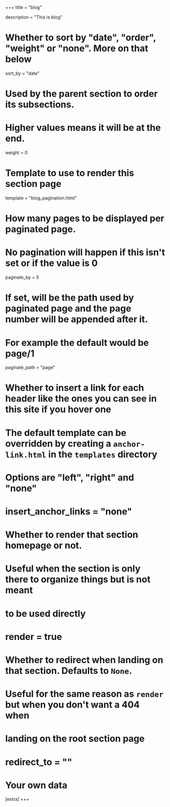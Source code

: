 +++
title = "blog"

description = "This is blog"

# Whether to sort by "date", "order", "weight" or "none". More on that below
sort_by = "date"

# Used by the parent section to order its subsections.
# Higher values means it will be at the end.
weight = 0

# Template to use to render this section page
template = "blog_pagination.html"

# How many pages to be displayed per paginated page. 
# No pagination will happen if this isn't set or if the value is 0
paginate_by = 5

# If set, will be the path used by paginated page and the page number will be appended after it. 
# For example the default would be page/1
paginate_path = "page"

# Whether to insert a link for each header like the ones you can see in this site if you hover one
# The default template can be overridden by creating a `anchor-link.html` in the `templates` directory
# Options are "left", "right" and "none"
# insert_anchor_links = "none"

# Whether to render that section homepage or not. 
# Useful when the section is only there to organize things but is not meant
# to be used directly
# render = true

# Whether to redirect when landing on that section. Defaults to `None`.
# Useful for the same reason as `render` but when you don't want a 404 when
# landing on the root section page
# redirect_to = ""

# Your own data
[extra]
+++